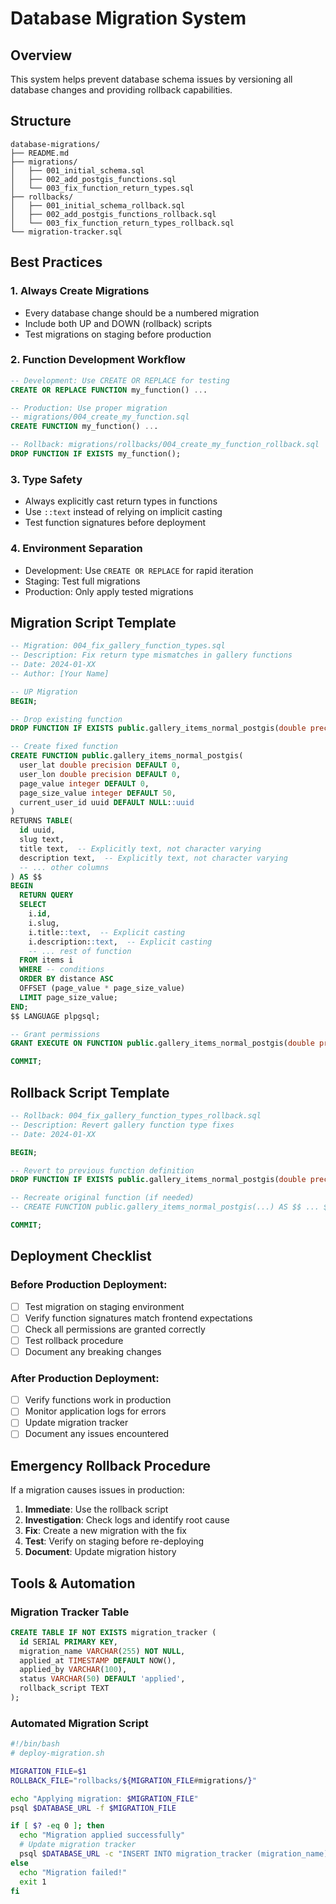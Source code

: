 # Database Migration System

## Overview
This system helps prevent database schema issues by versioning all database changes and providing rollback capabilities.

## Structure
```
database-migrations/
├── README.md
├── migrations/
│   ├── 001_initial_schema.sql
│   ├── 002_add_postgis_functions.sql
│   └── 003_fix_function_return_types.sql
├── rollbacks/
│   ├── 001_initial_schema_rollback.sql
│   ├── 002_add_postgis_functions_rollback.sql
│   └── 003_fix_function_return_types_rollback.sql
└── migration-tracker.sql
```

## Best Practices

### 1. Always Create Migrations
- Every database change should be a numbered migration
- Include both UP and DOWN (rollback) scripts
- Test migrations on staging before production

### 2. Function Development Workflow
```sql
-- Development: Use CREATE OR REPLACE for testing
CREATE OR REPLACE FUNCTION my_function() ...

-- Production: Use proper migration
-- migrations/004_create_my_function.sql
CREATE FUNCTION my_function() ...

-- Rollback: migrations/rollbacks/004_create_my_function_rollback.sql
DROP FUNCTION IF EXISTS my_function();
```

### 3. Type Safety
- Always explicitly cast return types in functions
- Use `::text` instead of relying on implicit casting
- Test function signatures before deployment

### 4. Environment Separation
- Development: Use `CREATE OR REPLACE` for rapid iteration
- Staging: Test full migrations
- Production: Only apply tested migrations

## Migration Script Template

```sql
-- Migration: 004_fix_gallery_function_types.sql
-- Description: Fix return type mismatches in gallery functions
-- Date: 2024-01-XX
-- Author: [Your Name]

-- UP Migration
BEGIN;

-- Drop existing function
DROP FUNCTION IF EXISTS public.gallery_items_normal_postgis(double precision, double precision, integer, integer, uuid);

-- Create fixed function
CREATE FUNCTION public.gallery_items_normal_postgis(
  user_lat double precision DEFAULT 0,
  user_lon double precision DEFAULT 0,
  page_value integer DEFAULT 0,
  page_size_value integer DEFAULT 50,
  current_user_id uuid DEFAULT NULL::uuid
) 
RETURNS TABLE(
  id uuid, 
  slug text, 
  title text,  -- Explicitly text, not character varying
  description text,  -- Explicitly text, not character varying
  -- ... other columns
) AS $$
BEGIN
  RETURN QUERY
  SELECT
    i.id,
    i.slug,
    i.title::text,  -- Explicit casting
    i.description::text,  -- Explicit casting
    -- ... rest of function
  FROM items i
  WHERE -- conditions
  ORDER BY distance ASC
  OFFSET (page_value * page_size_value)
  LIMIT page_size_value;
END;
$$ LANGUAGE plpgsql;

-- Grant permissions
GRANT EXECUTE ON FUNCTION public.gallery_items_normal_postgis(double precision, double precision, integer, integer, uuid) TO anon, authenticated, service_role;

COMMIT;
```

## Rollback Script Template

```sql
-- Rollback: 004_fix_gallery_function_types_rollback.sql
-- Description: Revert gallery function type fixes
-- Date: 2024-01-XX

BEGIN;

-- Revert to previous function definition
DROP FUNCTION IF EXISTS public.gallery_items_normal_postgis(double precision, double precision, integer, integer, uuid);

-- Recreate original function (if needed)
-- CREATE FUNCTION public.gallery_items_normal_postgis(...) AS $$ ... $$;

COMMIT;
```

## Deployment Checklist

### Before Production Deployment:
- [ ] Test migration on staging environment
- [ ] Verify function signatures match frontend expectations
- [ ] Check all permissions are granted correctly
- [ ] Test rollback procedure
- [ ] Document any breaking changes

### After Production Deployment:
- [ ] Verify functions work in production
- [ ] Monitor application logs for errors
- [ ] Update migration tracker
- [ ] Document any issues encountered

## Emergency Rollback Procedure

If a migration causes issues in production:

1. **Immediate**: Use the rollback script
2. **Investigation**: Check logs and identify root cause
3. **Fix**: Create a new migration with the fix
4. **Test**: Verify on staging before re-deploying
5. **Document**: Update migration history

## Tools & Automation

### Migration Tracker Table
```sql
CREATE TABLE IF NOT EXISTS migration_tracker (
  id SERIAL PRIMARY KEY,
  migration_name VARCHAR(255) NOT NULL,
  applied_at TIMESTAMP DEFAULT NOW(),
  applied_by VARCHAR(100),
  status VARCHAR(50) DEFAULT 'applied',
  rollback_script TEXT
);
```

### Automated Migration Script
```bash
#!/bin/bash
# deploy-migration.sh

MIGRATION_FILE=$1
ROLLBACK_FILE="rollbacks/${MIGRATION_FILE#migrations/}"

echo "Applying migration: $MIGRATION_FILE"
psql $DATABASE_URL -f $MIGRATION_FILE

if [ $? -eq 0 ]; then
  echo "Migration applied successfully"
  # Update migration tracker
  psql $DATABASE_URL -c "INSERT INTO migration_tracker (migration_name) VALUES ('$MIGRATION_FILE');"
else
  echo "Migration failed!"
  exit 1
fi
``` 